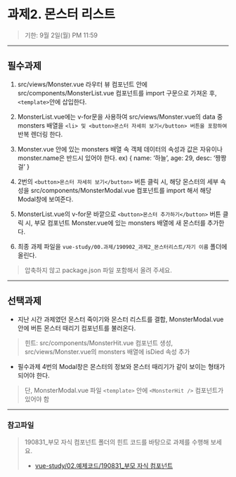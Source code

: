 # 과제2. 몬스터 리스트
>기한: 9월 2일(월) PM 11:59
***
## 필수과제
1. src/views/Monster.vue 라우터 뷰 컴포넌트 안에 src/components/MonsterList.vue 컴포넌트를 import 구문으로 가져온 후, `<template>`안에 삽입한다.

2. MonsterList.vue에는 v-for문을 사용하여 src/views/Monster.vue의 data 중 monsters 배열을 `<li> 및 <button>몬스터 자세히 보기</button> 버튼을 포함하여` 반복 렌더링 한다.

3. Monster.vue 안에 있는 monsters 배열 속 객체 데이터의 속성과 값은 자유이나 monster.name은 반드시 있어야 한다. ex) { name: ‘하늘’, age: 29, desc: ‘짱짱걸’ }

4. 2번의 `<button>몬스터 자세히 보기</button>` 버튼 클릭 시, 해당 몬스터의 세부 속성을 src/components/MonsterModal.vue 컴포넌트를 import 해서 해당 Modal창에 보여준다.

5. MonsterList.vue의 v-for문 바깥으로 `<button>몬스터 추가하기</button>` 버튼 클릭 시, 부모 컴포넌트 Monster.vue에 있는 monsters 배열에 새 몬스터를 추가한다.

6. 최종 과제 파일을 `vue-study/00.과제/190902_과제2_몬스터리스트/자기 이름` 폴더에 올린다.
> 압축하지 않고 package.json 파일 포함해서 올려 주세요.

***

## 선택과제
- 지난 시간 과제였던 몬스터 죽이기와 몬스터 리스트를 결합, MonsterModal.vue 안에 버튼 몬스터 때리기 컴포넌트를 불러온다.
> 힌트: src/components/MonsterHit.vue 컴포넌트 생성, src/views/Monster.vue의 monsters 배열에 isDied 속성 추가

- 필수과제 4번의 Modal창은 몬스터의 정보와 몬스터 때리기가 같이 보이는 형태가 되어야 한다.
> 단, MonsterModal.vue 파일 `<template>` 안에 `<MonsterHit />` 컴포넌트가 있어야 함

***

### 참고파일
>190831_부모 자식 컴포넌트 폴더의 힌트 코드를 바탕으로 과제를 수행해 보세요.
>- [vue-study/02.예제코드/190831_부모 자식 컴포넌트](https://bitbucket.org/pubweb_ui/vue-study/src/master/02.%EC%98%88%EC%A0%9C%EC%BD%94%EB%93%9C/190831_%EB%B6%80%EB%AA%A8%20%EC%9E%90%EC%8B%9D%20%EC%BB%B4%ED%8F%AC%EB%84%8C%ED%8A%B8/)
